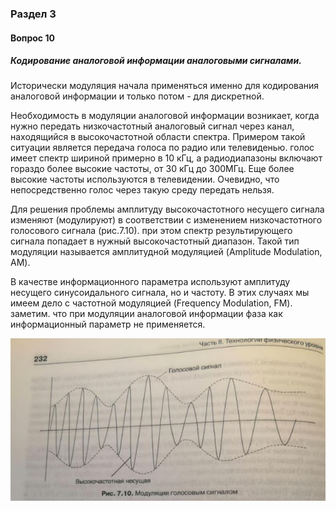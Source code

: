 ### Раздел 3

#### Вопрос 10

##### Кодирование аналоговой информации аналоговыми сигналами.

Исторически модуляция начала применяться именно для кодирования аналоговой информации и только потом - для дискретной.

Необходимость в модуляции аналоговой информации возникает, когда нужно передать низкочастотный аналоговый сигнал через канал, находящийся в высокочастотной области спектра. Примером такой ситуации является передача голоса по радио или телевиденью. голос имеет спектр шириной примерно в 10 кГц, а радиодиапазоны включают гораздо более высокие частоты, от 30 кГц до 300МГц. Еще более высокие частоты используются в телевидении. Очевидно, что непосредственно голос через такую среду передать нельзя.

Для решения проблемы амплитуду высокочастотного несущего сигнала изменяют (модулируют) в соответствии с изменением низкочастотного голосового сигнала (рис.7.10). при этом спектр результирующего сигнала попадает в нужный высокочастотный диапазон. Такой тип модуляции называется амплитудной модуляцией (Amplitude Modulation, AM). 

В качестве информационного параметра используют амплитуду несущего синусоидального сигнала, но и частоту. В этих случаях мы имеем дело с частотной модуляцией (Frequency Modulation, FM). заметим. что при модуляции аналоговой информации фаза как информационный параметр не применяется. 

![image-20220622154418263](Answer_3_1/image-20220622154418263.png)
